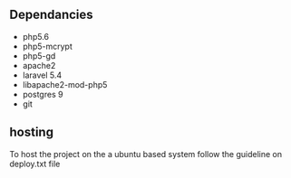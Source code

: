 ## Dependancies
- php5.6
- php5-mcrypt
- php5-gd
- apache2
- laravel 5.4
- libapache2-mod-php5
- postgres 9
- git
## hosting
To host the project on the a ubuntu based system follow the guideline on deploy.txt file

